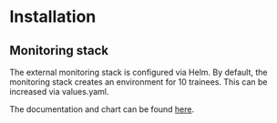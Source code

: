 # Installation


## Monitoring stack

The external monitoring stack is configured via Helm. By default, the monitoring stack creates an environment for 10 trainees. This can be increased via values.yaml.

The documentation and chart can be found [here](https://github.com/acend/openshift-training-setup/tree/main/uptime-dashboard).
